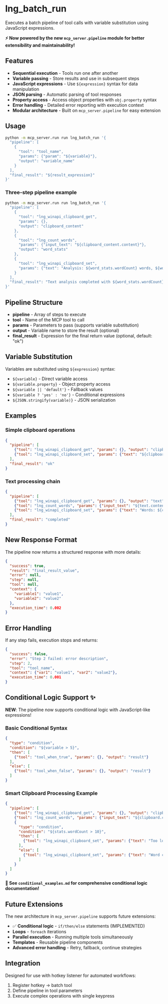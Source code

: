 # lng_batch_run

Executes a batch pipeline of tool calls with variable substitution using JavaScript expressions.

**⚡ Now powered by the new `mcp_server.pipeline` module for better extensibility and maintainability!**

## Features

- **Sequential execution** - Tools run one after another
- **Variable passing** - Store results and use in subsequent steps
- **JavaScript expressions** - Use `${expression}` syntax for data manipulation
- **JSON parsing** - Automatic parsing of tool responses
- **Property access** - Access object properties with `obj.property` syntax
- **Error handling** - Detailed error reporting with execution context
- **Modular architecture** - Built on `mcp_server.pipeline` for easy extension

## Usage

```bash
python -m mcp_server.run run lng_batch_run '{
  "pipeline": [
    {
      "tool": "tool_name",
      "params": {"param": "${variable}"},
      "output": "variable_name"
    }
  ],
  "final_result": "${result_expression}"
}'
```

### Three-step pipeline example

```bash
python -m mcp_server.run run lng_batch_run '{
  "pipeline": [
    {
      "tool": "lng_winapi_clipboard_get",
      "params": {},
      "output": "clipboard_content"
    },
    {
      "tool": "lng_count_words",
      "params": {"input_text": "${clipboard_content.content}"},
      "output": "word_stats"
    },
    {
      "tool": "lng_winapi_clipboard_set",
      "params": {"text": "Analysis: ${word_stats.wordCount} words, ${word_stats.charactersWithSpaces} chars"}
    }
  ],
  "final_result": "Text analysis completed with ${word_stats.wordCount} words"
}'
```

## Pipeline Structure

- **pipeline** - Array of steps to execute
- **tool** - Name of the MCP tool to call
- **params** - Parameters to pass (supports variable substitution)
- **output** - Variable name to store the result (optional)
- **final_result** - Expression for the final return value (optional, default: "ok")

## Variable Substitution

Variables are substituted using `${expression}` syntax:

- `${variable}` - Direct variable access
- `${variable.property}` - Object property access
- `${variable || 'default'}` - Fallback values
- `${variable ? 'yes' : 'no'}` - Conditional expressions
- `${JSON.stringify(variable)}` - JSON serialization

## Examples

### Simple clipboard operations
```json
{
  "pipeline": [
    {"tool": "lng_winapi_clipboard_get", "params": {}, "output": "clipboard_text"},
    {"tool": "lng_winapi_clipboard_set", "params": {"text": "${clipboard_text.content}"}}
  ],
  "final_result": "ok"
}
```

### Text processing chain
```json
{
  "pipeline": [
    {"tool": "lng_winapi_clipboard_get", "params": {}, "output": "text"},
    {"tool": "lng_count_words", "params": {"input_text": "${text.content}"}, "output": "count"},
    {"tool": "lng_winapi_clipboard_set", "params": {"text": "Words: ${count.wordCount}"}}
  ],
  "final_result": "completed"
}
```

## New Response Format

The pipeline now returns a structured response with more details:

```json
{
  "success": true,
  "result": "final_result_value",
  "error": null,
  "step": null,
  "tool": null,
  "context": {
    "variable1": "value1",
    "variable2": "value2"
  },
  "execution_time": 0.002
}
```

## Error Handling

If any step fails, execution stops and returns:
```json
{
  "success": false,
  "error": "Step 2 failed: error description",
  "step": 2,
  "tool": "tool_name",
  "context": {"var1": "value1", "var2": "value2"},
  "execution_time": 0.001
}
```

## Conditional Logic Support ✨

**NEW**: The pipeline now supports conditional logic with JavaScript-like expressions!

### Basic Conditional Syntax
```json
{
  "type": "condition",
  "condition": "${variable > 5}",
  "then": [
    {"tool": "tool_when_true", "params": {}, "output": "result"}
  ],
  "else": [
    {"tool": "tool_when_false", "params": {}, "output": "result"}
  ]
}
```

### Smart Clipboard Processing Example
```json
{
  "pipeline": [
    {"tool": "lng_winapi_clipboard_get", "params": {}, "output": "clipboard"},
    {"tool": "lng_count_words", "params": {"input_text": "${clipboard.content}"}, "output": "stats"},
    {
      "type": "condition",
      "condition": "${stats.wordCount > 10}",
      "then": [
        {"tool": "lng_winapi_clipboard_set", "params": {"text": "Too long: ${stats.wordCount} words"}}
      ],
      "else": [
        {"tool": "lng_winapi_clipboard_set", "params": {"text": "Word count: ${stats.wordCount}"}}
      ]
    }
  ]
}
```

**📖 See `conditional_examples.md` for comprehensive conditional logic documentation!**

## Future Extensions

The new architecture in `mcp_server.pipeline` supports future extensions:

- ✅ **Conditional logic** - `if/then/else` statements (IMPLEMENTED)
- **Loops** - `foreach` iterations
- **Parallel execution** - Running multiple tools simultaneously
- **Templates** - Reusable pipeline components
- **Advanced error handling** - Retry, fallback, continue strategies

## Integration

Designed for use with hotkey listener for automated workflows:
1. Register hotkey → batch tool
2. Define pipeline in tool parameters
3. Execute complex operations with single keypress
